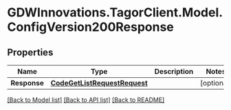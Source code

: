 # GDWInnovations.TagorClient.Model.ConfigVersion200Response

## Properties

Name | Type | Description | Notes
------------ | ------------- | ------------- | -------------
**Response** | [**CodeGetListRequestRequest**](CodeGetListRequestRequest.md) |  | [optional] 

[[Back to Model list]](../README.md#documentation-for-models) [[Back to API list]](../README.md#documentation-for-api-endpoints) [[Back to README]](../README.md)

